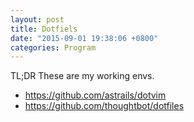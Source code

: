 ```yaml
---
layout: post
title: Dotfiels
date: "2015-09-01 19:38:06 +0800"
categories: Program
---
```


TL;DR
These are my working envs.

- https://github.com/astrails/dotvim
- https://github.com/thoughtbot/dotfiles

